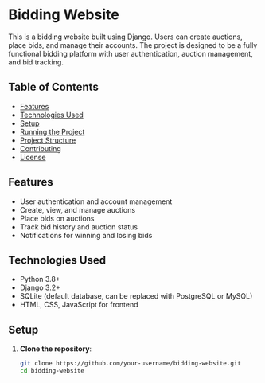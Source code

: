 # Bidding Website

This is a bidding website built using Django. Users can create auctions, place bids, and manage their accounts. The project is designed to be a fully functional bidding platform with user authentication, auction management, and bid tracking.

## Table of Contents
- [Features](#features)
- [Technologies Used](#technologies-used)
- [Setup](#setup)
- [Running the Project](#running-the-project)
- [Project Structure](#project-structure)
- [Contributing](#contributing)
- [License](#license)

## Features
- User authentication and account management
- Create, view, and manage auctions
- Place bids on auctions
- Track bid history and auction status
- Notifications for winning and losing bids

## Technologies Used
- Python 3.8+
- Django 3.2+
- SQLite (default database, can be replaced with PostgreSQL or MySQL)
- HTML, CSS, JavaScript for frontend

## Setup
1. **Clone the repository**:
   ```bash
   git clone https://github.com/your-username/bidding-website.git
   cd bidding-website
